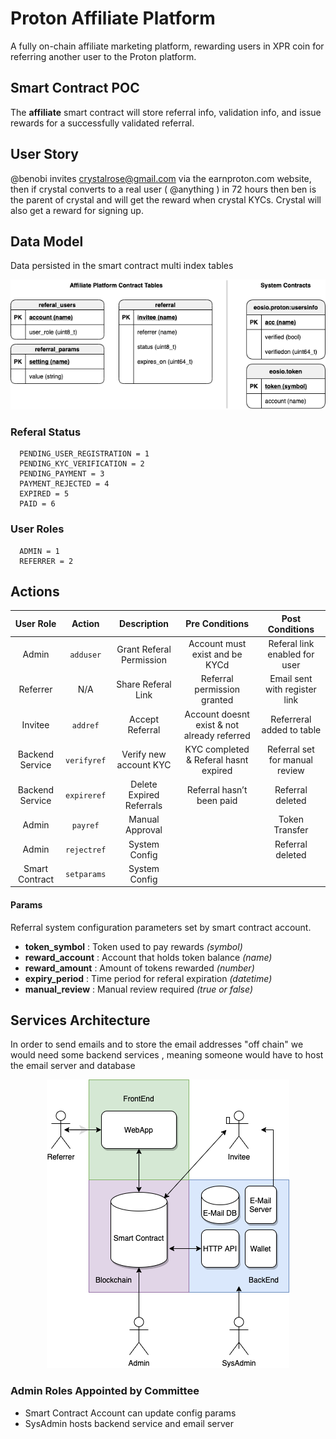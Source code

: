 # Proton Affiliate Platform

A fully on-chain affiliate marketing platform, rewarding users in XPR coin for referring another user to the Proton platform.

## Smart Contract POC

The **affiliate** smart contract will store referral info, validation info, and issue rewards for a successfully validated referral.

## User Story

@benobi invites crystalrose@gmail.com via the earnproton.com website, then if crystal converts to a real user ( @anything ) in 72 hours then ben is the parent of crystal and will get the reward when crystal KYCs. Crystal will also get a reward for signing up.

## Data Model

Data persisted in the smart contract multi index tables

<p align="center">
   <img src="../../docs/img/data-model.png">
</p>

### Referal Status

```
  PENDING_USER_REGISTRATION = 1
  PENDING_KYC_VERIFICATION = 2
  PENDING_PAYMENT = 3
  PAYMENT_REJECTED = 4
  EXPIRED = 5
  PAID = 6
```

### User Roles

```
  ADMIN = 1
  REFERRER = 2
```

## Actions

|    User Role    |   Action    |       Description        |               Pre Conditions                |        Post Conditions         |
| :-------------: | :---------: | :----------------------: | :-----------------------------------------: | :----------------------------: |
|      Admin      |  `adduser`  | Grant Referal Permission |       Account must exist and be KYCd        | Referal link enabled for user  |
|    Referrer     |     N/A     |    Share Referal Link    |         Referral permission granted         | Email sent with register link  |
|     Invitee     |  `addref`   |     Accept Referral      | Account doesnt exist & not already referred |   Referreral added to table    |
| Backend Service | `verifyref` |  Verify new account KYC  |    KYC completed & Referal hasnt expired    | Referral set for manual review |
| Backend Service | `expireref` | Delete Expired Referrals |          Referral hasn’t been paid          |        Referral deleted        |
|      Admin      |  `payref`   |     Manual Approval      |                                             |         Token Transfer         |
|      Admin      | `rejectref` |      System Config       |                                             |        Referral deleted        |
| Smart Contract  | `setparams` |      System Config       |                                             |                                |

#### Params

Referral system configuration parameters set by smart contract account.

- **token_symbol** : Token used to pay rewards _(symbol)_
- **reward_account** : Account that holds token balance _(name)_
- **reward_amount** : Amount of tokens rewarded _(number)_
- **expiry_period** : Time period for referal expiration _(datetime)_
- **manual_review** : Manual review required _(true or false)_

## Services Architecture

In order to send emails and to store the email addresses "off chain" we would need some backend services , meaning someone would have to host the email server and database

<p align="center">
     <img src="../../docs/img/services.png">
</p>

### Admin Roles Appointed by Committee

- Smart Contract Account can update config params
- SysAdmin hosts backend service and email server
